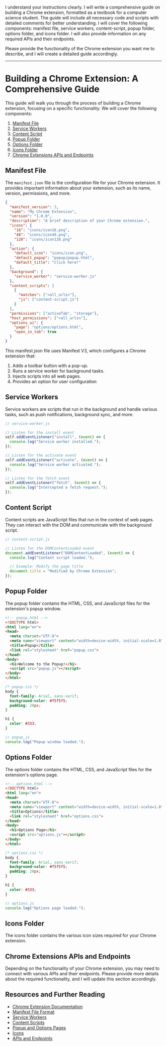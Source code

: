I understand your instructions clearly. I will write a comprehensive guide on building a Chrome extension, formatted as a textbook for a computer science student. The guide will include all necessary code and scripts with detailed comments for better understanding. I will cover the following components: manifest file, service workers, content-script, popup folder, options folder, and icons folder. I will also provide information on any required APIs and their endpoints.

Please provide the functionality of the Chrome extension you want me to describe, and I will create a detailed guide accordingly.

---

# Building a Chrome Extension: A Comprehensive Guide

This guide will walk you through the process of building a Chrome extension, focusing on a specific functionality. We will cover the following components:

1. [Manifest File](#manifest-file)
2. [Service Workers](#service-workers)
3. [Content Script](#content-script)
4. [Popup Folder](#popup-folder)
5. [Options Folder](#options-folder)
6. [Icons Folder](#icons-folder)
7. [Chrome Extensions APIs and Endpoints](#chrome-extensions-apis-and-endpoints)

## Manifest File

The `manifest.json` file is the configuration file for your Chrome extension. It provides important information about your extension, such as its name, version, permissions, and more.

```json
{
  "manifest_version": 3,
  "name": "My Chrome Extension",
  "version": "1.0.0",
  "description": "A brief description of your Chrome extension.",
  "icons": {
    "16": "icons/icon16.png",
    "48": "icons/icon48.png",
    "128": "icons/icon128.png"
  },
  "action": {
    "default_icon": "icons/icon.png",
    "default_popup": "popup/popup.html",
    "default_title": "Click here!"
  },
  "background": {
    "service_worker": "service-worker.js"
  },
  "content_scripts": [
    {
      "matches": ["<all_urls>"],
      "js": ["content-script.js"]
    }
  ],
  "permissions": ["activeTab", "storage"],
  "host_permissions": ["<all_urls>"],
  "options_ui": {
    "page": "options/options.html",
    "open_in_tab": true
  }
}
```
This manifest.json file uses Manifest V3, which configures a Chrome extension that:
1. Adds a toolbar button with a pop-up.
2. Runs a service worker for background tasks.
3. Injects scripts into all web pages.
4. Provides an option for user configuration

## Service Workers

Service workers are scripts that run in the background and handle various tasks, such as push notifications, background sync, and more.

```javascript
// service-worker.js

// Listen for the install event
self.addEventListener("install", (event) => {
  console.log("Service worker installed.");
});

// Listen for the activate event
self.addEventListener("activate", (event) => {
  console.log("Service worker activated.");
});

// Listen for the fetch event
self.addEventListener("fetch", (event) => {
  console.log("Intercepted a fetch request.");
});
```

## Content Script

Content scripts are JavaScript files that run in the context of web pages. They can interact with the DOM and communicate with the background script.

```javascript
// content-script.js

// Listen for the DOMContentLoaded event
document.addEventListener("DOMContentLoaded", (event) => {
  console.log("Content script loaded.");

  // Example: Modify the page title
  document.title = "Modified by Chrome Extension";
});
```

## Popup Folder

The popup folder contains the HTML, CSS, and JavaScript files for the extension's popup window.

```html
<!-- popup.html -->
<!DOCTYPE html>
<html lang="en">
<head>
  <meta charset="UTF-8">
  <meta name="viewport" content="width=device-width, initial-scale=1.0">
  <title>Popup</title>
  <link rel="stylesheet" href="popup.css">
</head>
<body>
  <h1>Welcome to the Popup!</h1>
  <script src="popup.js"></script>
</body>
</html>
```

```css
/* popup.css */
body {
  font-family: Arial, sans-serif;
  background-color: #f5f5f5;
  padding: 20px;
}

h1 {
  color: #333;
}
```

```javascript
// popup.js
console.log("Popup window loaded.");
```

## Options Folder

The options folder contains the HTML, CSS, and JavaScript files for the extension's options page.

```html
<!-- options.html -->
<!DOCTYPE html>
<html lang="en">
<head>
  <meta charset="UTF-8">
  <meta name="viewport" content="width=device-width, initial-scale=1.0">
  <title>Options</title>
  <link rel="stylesheet" href="options.css">
</head>
<body>
  <h1>Options Page</h1>
  <script src="options.js"></script>
</body>
</html>
```

```css
/* options.css */
body {
  font-family: Arial, sans-serif;
  background-color: #f5f5f5;
  padding: 20px;
}

h1 {
  color: #333;
}
```

```javascript
// options.js
console.log("Options page loaded.");
```

## Icons Folder

The icons folder contains the various icon sizes required for your Chrome extension.

## Chrome Extensions APIs and Endpoints

Depending on the functionality of your Chrome extension, you may need to connect with various APIs and their endpoints. Please provide more details about the required functionality, and I will update this section accordingly.

## Resources and Further Reading

- [Chrome Extension Documentation](https://developer.chrome.com/docs/extensions/)
- [Manifest File Format](https://developer.chrome.com/docs/extensions/mv3/manifest/)
- [Service Workers](https://developer.chrome.com/docs/extensions/mv3/service_workers/)
- [Content Scripts](https://developer.chrome.com/docs/extensions/mv3/content_scripts/)
- [Popup and Options Pages](https://developer.chrome.com/docs/extensions/mv3/user_interface/)
- [Icons](https://developer.chrome.com/docs/extensions/mv3/manifest/icons/)
- [APIs and Endpoints](https://developer.chrome.com/docs/extensions/reference/)
